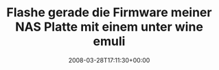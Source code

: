 ---
retweeted: false
source: <a href="http://twitter.com" rel="nofollow">Twitter Web Client</a>
entities:
  hashtags: []
  symbols: []
  user_mentions: []
  urls: []
display_text_range:
- '0'
- '114'
favorite_count: '0'
id_str: '778706197'
truncated: false
retweet_count: '0'
id: '778706197'
created_at: Fri Mar 28 17:11:30 +0000 2008
favorited: false
full_text: Flashe gerade die Firmware meiner NAS Platte mit einem unter wine emulierten
  Firmware-Upgrader. Wünscht mir Glück!
lang: de
tags:
- pesos/twitter
date: '2008-03-28T17:11:30+00:00'
src: https://twitter.com/bascht/status/778706197
original_url: https://twitter.com/bascht/status/778706197
type: twitter_tweet
text: Flashe gerade die Firmware meiner NAS Platte mit einem unter wine emulierten
  Firmware-Upgrader. Wünscht mir Glück!
title: Flashe gerade die Firmware meiner NAS Platte mit einem unter wine emuli

---